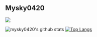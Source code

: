 ## Mysky0420
<a href="https://github.com/mysky0420"><img src="https://hits.seeyoufarm.com/api/count/incr/badge.svg?url=https%3A%2F%2Fgithub.com%2Fmysky0420&count_bg=%23000000&title_bg=%23000000&icon=github.svg&icon_color=%23E7E7E7&title=GitHub&edge_flat=false)"/></a>   

![mysky0420's github stats](https://github-readme-stats.vercel.app/api?username=mysky0420&theme=vue&show_icons=true&hide_border=true)
[![Top Langs](https://github-readme-stats.vercel.app/api/top-langs/?username=mysky0420&theme=vue&layout=compact&hide_border=true)](https://github.com/anuraghazra/github-readme-stats)<br>

<!-- <a href="https://solved.ac/rhdydqls1024"><img align="right" src="http://mazassumnida.wtf/api/v2/generate_badge?boj=rhdydqls1024&theme=dark"/></a> -->
